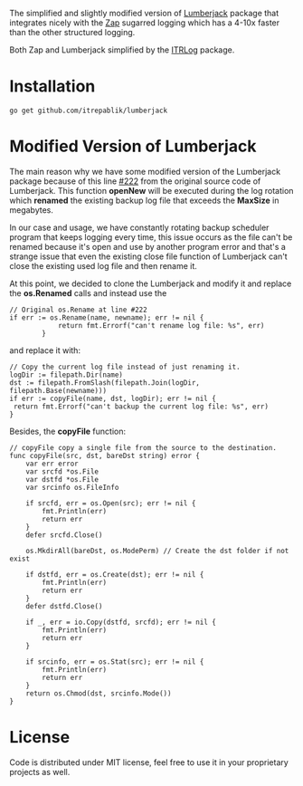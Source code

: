 
The simplified and slightly modified version of [Lumberjack](https://github.com/natefinch/lumberjack) package that integrates nicely with the [Zap](https://github.com/uber-go/zap) sugarred logging which has a 4-10x faster than the other structured logging.

Both Zap and Lumberjack simplified by the [ITRLog](https://github.com/itrepablik/itrlog) package.
 
# Installation
```
go get github.com/itrepablik/lumberjack
```

# Modified Version of Lumberjack
The main reason why we have some modified version of the Lumberjack package because of this line [#222](https://github.com/natefinch/lumberjack/blob/v2.0/lumberjack.go) from the original source code of Lumberjack.  This function **openNew** will be executed during the log rotation which **renamed** the existing backup log file that exceeds the **MaxSize** in megabytes.

In our case and usage, we have constantly rotating backup scheduler program that keeps logging every time, this issue occurs as the file can't be renamed because it's open and use by another program error and that's a strange issue that even the existing close file function of Lumberjack can't close the existing used log file and then rename it.

At this point, we decided to clone the Lumberjack and modify it and replace the **os.Renamed** calls and instead use the 

```
// Original os.Rename at line #222
if err := os.Rename(name, newname); err != nil {
			return fmt.Errorf("can't rename log file: %s", err)
		}
```

and replace it with:
```
// Copy the current log file instead of just renaming it.
logDir := filepath.Dir(name)
dst := filepath.FromSlash(filepath.Join(logDir, filepath.Base(newname)))
if err := copyFile(name, dst, logDir); err != nil {
 return fmt.Errorf("can't backup the current log file: %s", err)
}
```

Besides, the **copyFile** function:
```
// copyFile copy a single file from the source to the destination.
func copyFile(src, dst, bareDst string) error {
	var err error
	var srcfd *os.File
	var dstfd *os.File
	var srcinfo os.FileInfo

	if srcfd, err = os.Open(src); err != nil {
		fmt.Println(err)
		return err
	}
	defer srcfd.Close()

	os.MkdirAll(bareDst, os.ModePerm) // Create the dst folder if not exist

	if dstfd, err = os.Create(dst); err != nil {
		fmt.Println(err)
		return err
	}
	defer dstfd.Close()

	if _, err = io.Copy(dstfd, srcfd); err != nil {
		fmt.Println(err)
		return err
	}

	if srcinfo, err = os.Stat(src); err != nil {
		fmt.Println(err)
		return err
	}
	return os.Chmod(dst, srcinfo.Mode())
}
```

# License
Code is distributed under MIT license, feel free to use it in your proprietary projects as well.
